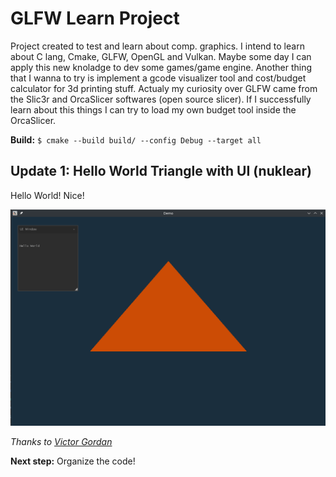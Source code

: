 # GLFW Learn Project #

Project created to test and learn about comp. graphics.
I intend to learn about C lang, Cmake, GLFW, OpenGL and Vulkan.
Maybe some day I can apply this new knoladge to dev some games/game engine.
Another thing that I wanna to try is implement a gcode visualizer tool and cost/budget calculator
for 3d printing stuff.
Actualy my curiosity over GLFW came from the Slic3r and OrcaSlicer softwares (open source slicer). If I successfully learn about this things I can try to load my own budget tool inside the OrcaSlicer.

**Build:** ```$ cmake --build build/ --config Debug --target all ```

## Update 1: Hello World Triangle with UI (nuklear)

Hello World! Nice!

![alt text](Img1.png "Window")

*Thanks to [Victor Gordan](https://www.youtube.com/watch?v=hYZNN0MTLuc&list=PLPaoO-vpZnumdcb4tZc4x5Q-v7CkrQ6M-&index=3)*

**Next step:** Organize the code!